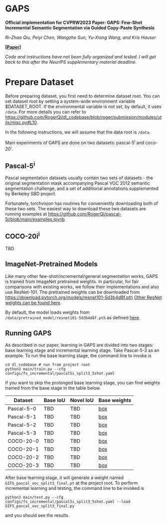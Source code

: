 # GAPS

**Official implementation for CVPRW2023 Paper: GAPS: Few-Shot Incremental Semantic Segmentation via Guided Copy-Paste Synthesis**

*Ri-Zhao Qiu, Peiyi Chen, Wangzhe Sun, Yu-Xiong Wang, and Kris Hauser*

**[[Paper](http://motion.cs.illinois.edu/papers/CVPRWorkshop2023-Qiu-FewShotSegmentation.pdf)]**

*Code and instructions have not been fully organized and tested. I will get back to this after the NeurIPS supplementary material deadline.*

# Prepare Dataset

Before preparing dataset, you first need to determine dataset root. You can set dataset root by setting a system-wide environment variable $DATASET_ROOT. If the environmental variable is not set, by default, it uses `/data`. For more details you can refer to https://github.com/RogerQi/dl_codebase/blob/roger/submission/modules/utils/misc.py#L10.

In the following instructions, we will assume that the data root is `/data`.

Main experiments of GAPS are done on two datasets: pascal-5<sup>i</sup> and coco-20<sup>i</sup>.

## Pascal-5<sup>i</sup>

Pascal segmentation datasets usually contain two sets of datasets - the original segmentation mask accompanying Pascal VOC 2012 semantic segmentation challenge, and a set of additional annotations supplemented by Berkeley SBD project.

Fortunately, torchvision has routines for conveniently downloading both of these two sets. The easiest way to download these two datasets are running examples at https://github.com/RogerQi/pascal-5i/blob/main/examples.ipynb

## COCO-20i<sup>i</sup>

TBD

## ImageNet-Pretrained Models

Like many other few-shot/incremental/general segmentation works, GAPS is trained from ImageNet pretrained weights. In particular, for fair comparisons with existing works, we follow their implementations and also use ResNet-101. The pretrained weights can be downloaded from https://download.pytorch.org/models/resnet101-5d3b4d8f.pth [Other ResNet weights can be found here](https://pytorch.org/vision/0.8/_modules/torchvision/models/resnet.html).

By default, the model loads weights from `/data/pretrained_model/resnet101-5d3b4d8f.pth` as defined [here](https://github.com/RogerQi/dl_codebase/blob/roger/submission/configs/fs_incremental/pascal5i_base.yaml#L16).

## Running GAPS

As described in our paper, learning in GAPS are divided into two stages: base learning stage and incremental learning stage. Take Pascal-5-3 as an example. To run the base learning stage, the command line to invoke is

```
cd dl_codebase # run from project root
python3 main/train.py --cfg configs/fs_incremental/pascal5i_split3_5shot.yaml
```

If you want to skip the prolonged base learning stage, you can find weights trained from the base stage in the table below.

| Dataset | Base IoU | Novel IoU | Base weights |
| --- | --- | --- | --- |
| Pascal-5-0 | TBD | TBD | [box](https://uofi.box.com/s/qwjpio1xubzp2h87vzmnosvff3kt2sfz) |
| Pascal-5-1 | TBD | TBD | [box](https://uofi.box.com/s/3b4opya1qmhztnn2mxaqjce32izvuvep) |
| Pascal-5-2 | TBD | TBD | [box](https://uofi.box.com/s/s9tb3jcl2n1vi73iu2e482to1txfhyhs) |
| Pascal-5-3 | TBD | TBD | [box](https://uofi.box.com/s/1fhmkne8pm8l8ucsg4uazlisioito8f1) |
| COCO-20-0  | TBD | TBD | [box](https://uofi.box.com/s/wnk7rscz9py9hkufqr78d130s8o3mgtx) |
| COCO-20-1  | TBD | TBD | [box](https://uofi.box.com/s/ccrosqwpks20ik5u50btxyfhf5776mjn) |
| COCO-20-2  | TBD | TBD | [box](https://uofi.box.com/s/83fgz1jxjrgxyb1i6ff4f8oowubr74vb) |
| COCO-20-3  | TBD | TBD | [box](https://uofi.box.com/s/y8hlhvzhseomtj6fjutyylt68v8jl1e6) |

After base learning stage, it will generate a weight named `GIFS_pascal_voc_split3_final.pt` at the project root. To perform incremental learning and testing, the command line to be invoked is

```
python3 main/test.py --cfg configs/fs_incremental/pascal5i_split3_5shot.yaml --load GIFS_pascal_voc_split3_final.py
```

and you should see the results.
